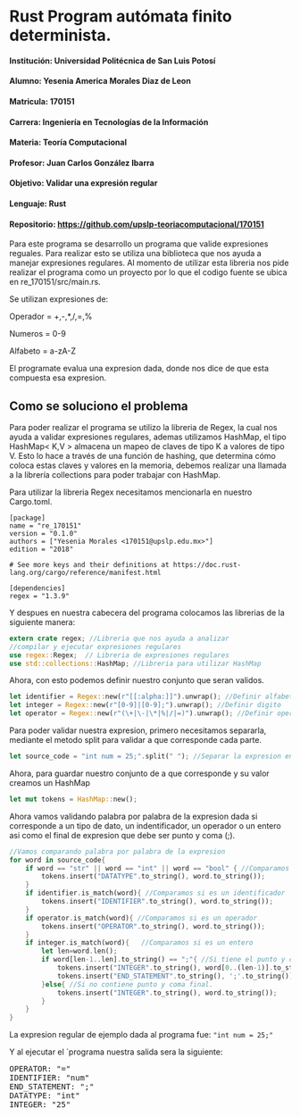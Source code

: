 # Rust Program autómata finito determinista.
#### Institución: Universidad Politécnica de San Luis Potosí
#### Alumno: Yesenia America Morales Diaz de Leon
#### Matricula: 170151
#### Carrera: Ingeniería en Tecnologías de la Información
#### Materia: Teoría Computacional
#### Profesor: Juan Carlos González Ibarra
#### Objetivo:  Validar una expresión regular
#### Lenguaje: Rust
#### Repositorio: https://github.com/upslp-teoriacomputacional/170151

Para este programa se desarrollo un programa que valide expresiones reguales. Para realizar esto se  utiliza una biblioteca que nos ayuda a manejar expresiones regulares. Al momento de utilizar esta libreria nos pide realizar el programa como un proyecto por lo que el codigo fuente se ubica en re_170151/src/main.rs.

Se utilizan expresiones de:

Operador = +,-,*,/,=,%

Numeros = 0-9

Alfabeto = a-zA-Z
 
El programate evalua una expresion dada, donde nos dice de que esta compuesta esa expresion.

## Como se soluciono el problema 
Para poder realizar el programa se utilizo la libreria de Regex, la cual nos ayuda a validar expresiones regulares, ademas utilizamos HashMap, el tipo HashMap< K,V > almacena un mapeo de claves de tipo K a valores de tipo V. Esto lo hace a través de una función de hashing, que determina cómo coloca estas claves y valores en la memoria, debemos realizar una llamada a la librería collections para poder trabajar con HashMap. 

Para utilizar la libreria Regex necesitamos mencionarla en nuestro Cargo.toml.
```
[package]
name = "re_170151"
version = "0.1.0"
authors = ["Yesenia Morales <170151@upslp.edu.mx>"]
edition = "2018"

# See more keys and their definitions at https://doc.rust-lang.org/cargo/reference/manifest.html

[dependencies]
regex = "1.3.9"
```
Y despues en nuestra cabecera del programa colocamos las librerias de la siguiente manera:

```rust
extern crate regex; //Libreria que nos ayuda a analizar
//compilar y ejecutar expresiones regulares
use regex::Regex;  // Libreria de expresiones regulares
use std::collections::HashMap; //Libreria para utilizar HashMap
```
Ahora, con esto podemos definir nuestro conjunto que seran validos.
```rust
let identifier = Regex::new(r"[[:alpha:]]").unwrap(); //Definir alfabeto
let integer = Regex::new(r"[0-9]|[0-9];").unwrap(); //Definir digito
let operator = Regex::new(r"(\+|\-|\*|%|/|=)").unwrap(); //Definir operadores
```
Para poder validar nuestra expresion, primero necesitamos separarla, mediante el metodo split para validar a que corresponde cada parte.
```rust
let source_code = "int num = 25;".split(" "); //Separar la expresion en palabras por espacio
```
Ahora, para guardar nuestro conjunto de a que corresponde y su valor creamos un HashMap
```rust
let mut tokens = HashMap::new();
```

Ahora vamos validando palabra por palabra de la expresion dada si corresponde a un tipo de dato, un indentificador, un operador o un entero asi como el final de expresion que debe ser punto y coma (;).
```rust
//Vamos comparando palabra por palabra de la expresion
for word in source_code{ 
    if word == "str" || word == "int" || word == "bool" { //Comparamos si es un tipo de dato
        tokens.insert("DATATYPE".to_string(), word.to_string());
    }
    if identifier.is_match(word){ //Comparamos si es un identificador
        tokens.insert("IDENTIFIER".to_string(), word.to_string());
    }
    if operator.is_match(word){ //Comparamos si es un operador
        tokens.insert("OPERATOR".to_string(), word.to_string());
    }
    if integer.is_match(word){   //Comparamos si es un entero
        let len=word.len();  
        if word[len-1..len].to_string() == ";"{ //Si tiene el punto y coma final
            tokens.insert("INTEGER".to_string(), word[0..(len-1)].to_string());
            tokens.insert("END_STATEMENT".to_string(), ';'.to_string());
        }else{ //Si no contiene punto y coma final.
            tokens.insert("INTEGER".to_string(), word.to_string());
        }
    }
}
```

La expresion regular de ejemplo dada al programa fue: ``` "int num = 25;" ```

Y al ejecutar el ´programa nuestra salida sera la siguiente:
<pre>
OPERATOR: "="
IDENTIFIER: "num"
END_STATEMENT: ";"
DATATYPE: "int"
INTEGER: "25"
</pre>
